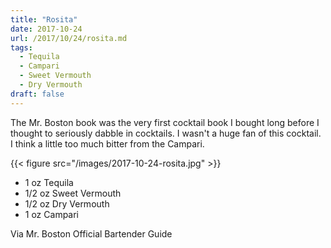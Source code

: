 ```yaml
---
title: "Rosita"
date: 2017-10-24
url: /2017/10/24/rosita.md
tags:
  - Tequila
  - Campari
  - Sweet Vermouth
  - Dry Vermouth
draft: false
---
```


The Mr. Boston book was the very first cocktail book I bought long before I thought to seriously dabble in cocktails. I wasn't a huge fan of this cocktail. I think a little too much bitter from the Campari.

{{< figure src="/images/2017-10-24-rosita.jpg" >}}

* 1 oz Tequila
* 1/2 oz Sweet Vermouth
* 1/2 oz Dry Vermouth
* 1 oz Campari

Via Mr. Boston Official Bartender Guide
